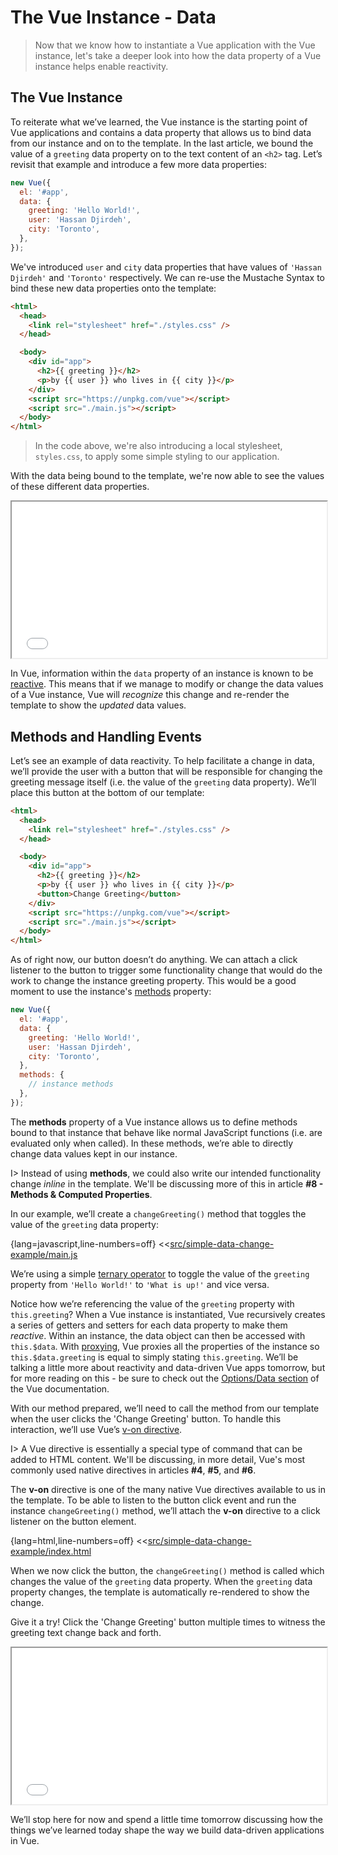 # The Vue Instance - Data

> Now that we know how to instantiate a Vue application with the Vue instance, let's take a deeper look into how the data property of a Vue instance helps enable reactivity.

## The Vue Instance

To reiterate what we’ve learned, the Vue instance is the starting point of Vue applications and contains a data property that allows us to bind data from our instance and on to the template. In the last article, we bound the value of a `greeting` data property on to the text content of an `<h2>` tag. Let’s revisit that example and introduce a few more data properties:

```javascript
new Vue({
  el: '#app',
  data: {
    greeting: 'Hello World!',
    user: 'Hassan Djirdeh',
    city: 'Toronto',
  },
});
```

We've introduced `user` and `city` data properties that have values of `'Hassan Djirdeh'` and `'Toronto'` respectively. We can re-use the Mustache Syntax to bind these new data properties onto the template:

```html
<html>
  <head>
    <link rel="stylesheet" href="./styles.css" />
  </head>

  <body>
    <div id="app">
      <h2>{{ greeting }}</h2>
      <p>by {{ user }} who lives in {{ city }}</p>
    </div>
    <script src="https://unpkg.com/vue"></script>
    <script src="./main.js"></script>
  </body>
</html>
```

> In the code above, we're also introducing a local stylesheet, `styles.css`, to apply some simple styling to our application.

With the data being bound to the template, we're now able to see the values of these different data properties.

<iframe src='./src/simple-binding-example/index.html'
        height="250"
        scrolling="no"
        style='display: block; margin: 0 auto; width: 100%'>
</iframe>

In Vue, information within the `data` property of an instance is known to be [reactive](https://vuejs.org/v2/guide/reactivity.html). This means that if we manage to modify or change the data values of a Vue instance, Vue will _recognize_ this change and re-render the template to show the _updated_ data values.

## Methods and Handling Events

Let’s see an example of data reactivity. To help facilitate a change in data, we’ll provide the user with a button that will be responsible for changing the greeting message itself (i.e. the value of the `greeting` data property). We’ll place this button at the bottom of our template:

```html
<html>
  <head>
    <link rel="stylesheet" href="./styles.css" />
  </head>

  <body>
    <div id="app">
      <h2>{{ greeting }}</h2>
      <p>by {{ user }} who lives in {{ city }}</p>
      <button>Change Greeting</button>
    </div>
    <script src="https://unpkg.com/vue"></script>
    <script src="./main.js"></script>
  </body>
</html>
```

As of right now, our button doesn’t do anything. We can attach a click listener to the button to trigger some functionality change that would do the work to change the instance greeting property. This would be a good moment to use the instance's [methods](https://vuejs.org/v2/guide/events.html#Method-Event-Handlers) property:

```javascript
new Vue({
  el: '#app',
  data: {
    greeting: 'Hello World!',
    user: 'Hassan Djirdeh',
    city: 'Toronto',
  },
  methods: {
    // instance methods
  },
});
```

The **methods** property of a Vue instance allows us to define methods bound to that instance that behave like normal JavaScript functions (i.e. are evaluated only when called). In these methods, we’re able to directly change data values kept in our instance.

I> Instead of using **methods**, we could also write our intended functionality change _inline_ in the template. We'll be discussing more of this in article **#8 - Methods & Computed Properties**.

In our example, we’ll create a `changeGreeting()` method that toggles the value of the `greeting` data property:

{lang=javascript,line-numbers=off}
<<[src/simple-data-change-example/main.js](./src/simple-data-change-example/main.js)

We’re using a simple [ternary operator](https://developer.mozilla.org/en-US/docs/Web/JavaScript/Reference/Operators/Conditional_Operator) to toggle the value of the `greeting` property from `'Hello World!'` to `'What is up!'` and vice versa.

Notice how we’re referencing the value of the `greeting` property with `this.greeting`? When a Vue instance is instantiated, Vue recursively creates a series of getters and setters for each data property to make them _reactive_. Within an instance, the data object can then be accessed with `this.$data`. With [proxying](https://developer.mozilla.org/en-US/docs/Web/JavaScript/Reference/Global_Objects/Proxy), Vue proxies all the properties of the instance so `this.$data.greeting` is equal to simply stating `this.greeting`. We’ll be talking a little more about reactivity and data-driven Vue apps tomorrow, but for more reading on this - be sure to check out the [Options/Data section](https://vuejs.org/v2/api/#data) of the Vue documentation.

With our method prepared, we’ll need to call the method from our template when the user clicks the 'Change Greeting' button. To handle this interaction, we’ll use Vue’s [v-on directive](https://vuejs.org/v2/guide/events.html).

I> A Vue directive is essentially a special type of command that can be added to HTML content. We'll be discussing, in more detail, Vue's most commonly used native directives in articles **#4**, **#5**, and **#6**.

The **v-on** directive is one of the many native Vue directives available to us in the template. To be able to listen to the button click event and run the instance `changeGreeting()` method, we’ll attach the **v-on** directive to a click listener on the button element.

{lang=html,line-numbers=off}
<<[src/simple-data-change-example/index.html](./src/simple-data-change-example/index.html)

When we now click the button, the `changeGreeting()` method is called which changes the value of the `greeting` data property. When the `greeting` data property changes, the template is automatically re-rendered to show the change.

Give it a try! Click the 'Change Greeting' button multiple times to witness the greeting text change back and forth.

<iframe src='./src/simple-data-change-example/index.html'
        height="250"
        scrolling="no"
        style='display: block; margin: 0 auto; width: 100%'>
</iframe>

We’ll stop here for now and spend a little time tomorrow discussing how the things we’ve learned today shape the way we build data-driven applications in Vue.
